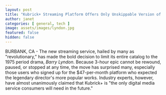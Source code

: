 ```yaml
---
layout: post
title: "Kubrick+ Streaming Platform Offers Only Unskippable Version of Barry Lyndon"
author: janet
categories: [ general, tech ]
image: assets/images/lyndon.jpg
featured: false
hidden: false
---
```


BURBANK, CA - The new streaming service, hailed by many as "revolutionary," has made the bold decision to limit its entire catalog to the 1975 period drama, _Barry Lyndon_. Because 3-hour epic cannot be rewound, paused, or stopped at any time, the move has surprised many, especially those users who signed up for the $47-per-month platform who expected the legendary director's more popular works. Industry experts, however, have almost unanimously claimed that Kubrick+ is "the only digital media service consumers will need in the future."